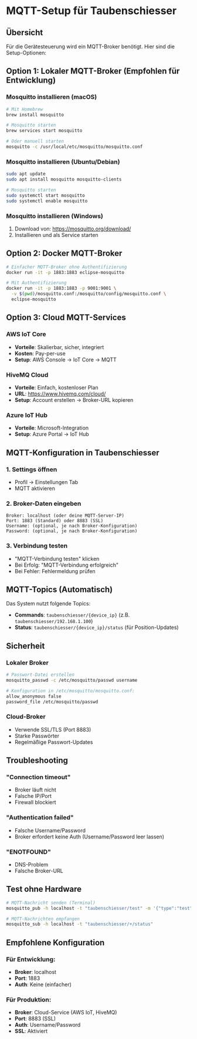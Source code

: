 # MQTT-Setup für Taubenschiesser

## Übersicht
Für die Gerätesteuerung wird ein MQTT-Broker benötigt. Hier sind die Setup-Optionen:

## Option 1: Lokaler MQTT-Broker (Empfohlen für Entwicklung)

### Mosquitto installieren (macOS)
```bash
# Mit Homebrew
brew install mosquitto

# Mosquitto starten
brew services start mosquitto

# Oder manuell starten
mosquitto -c /usr/local/etc/mosquitto/mosquitto.conf
```

### Mosquitto installieren (Ubuntu/Debian)
```bash
sudo apt update
sudo apt install mosquitto mosquitto-clients

# Mosquitto starten
sudo systemctl start mosquitto
sudo systemctl enable mosquitto
```

### Mosquitto installieren (Windows)
1. Download von: https://mosquitto.org/download/
2. Installieren und als Service starten

## Option 2: Docker MQTT-Broker

```bash
# Einfacher MQTT-Broker ohne Authentifizierung
docker run -it -p 1883:1883 eclipse-mosquitto

# Mit Authentifizierung
docker run -it -p 1883:1883 -p 9001:9001 \
  -v $(pwd)/mosquitto.conf:/mosquitto/config/mosquitto.conf \
  eclipse-mosquitto
```

## Option 3: Cloud MQTT-Services

### AWS IoT Core
- **Vorteile**: Skalierbar, sicher, integriert
- **Kosten**: Pay-per-use
- **Setup**: AWS Console → IoT Core → MQTT

### HiveMQ Cloud
- **Vorteile**: Einfach, kostenloser Plan
- **URL**: https://www.hivemq.com/cloud/
- **Setup**: Account erstellen → Broker-URL kopieren

### Azure IoT Hub
- **Vorteile**: Microsoft-Integration
- **Setup**: Azure Portal → IoT Hub

## MQTT-Konfiguration in Taubenschiesser

### 1. Settings öffnen
- Profil → Einstellungen Tab
- MQTT aktivieren

### 2. Broker-Daten eingeben
```
Broker: localhost (oder deine MQTT-Server-IP)
Port: 1883 (Standard) oder 8883 (SSL)
Username: (optional, je nach Broker-Konfiguration)
Password: (optional, je nach Broker-Konfiguration)
```

### 3. Verbindung testen
- "MQTT-Verbindung testen" klicken
- Bei Erfolg: "MQTT-Verbindung erfolgreich"
- Bei Fehler: Fehlermeldung prüfen

## MQTT-Topics (Automatisch)

Das System nutzt folgende Topics:
- **Commands**: `taubenschiesser/{device_ip}` (z.B. `taubenschiesser/192.168.1.100`)
- **Status**: `taubenschiesser/{device_ip}/status` (für Position-Updates)

## Sicherheit

### Lokaler Broker
```bash
# Passwort-Datei erstellen
mosquitto_passwd -c /etc/mosquitto/passwd username

# Konfiguration in /etc/mosquitto/mosquitto.conf:
allow_anonymous false
password_file /etc/mosquitto/passwd
```

### Cloud-Broker
- Verwende SSL/TLS (Port 8883)
- Starke Passwörter
- Regelmäßige Passwort-Updates

## Troubleshooting

### "Connection timeout"
- Broker läuft nicht
- Falsche IP/Port
- Firewall blockiert

### "Authentication failed"
- Falsche Username/Password
- Broker erfordert keine Auth (Username/Password leer lassen)

### "ENOTFOUND"
- DNS-Problem
- Falsche Broker-URL

## Test ohne Hardware

```bash
# MQTT-Nachricht senden (Terminal)
mosquitto_pub -h localhost -t "taubenschiesser/test" -m '{"type":"test"}'

# MQTT-Nachrichten empfangen
mosquitto_sub -h localhost -t "taubenschiesser/+/status"
```

## Empfohlene Konfiguration

### Für Entwicklung:
- **Broker**: localhost
- **Port**: 1883
- **Auth**: Keine (einfacher)

### Für Produktion:
- **Broker**: Cloud-Service (AWS IoT, HiveMQ)
- **Port**: 8883 (SSL)
- **Auth**: Username/Password
- **SSL**: Aktiviert
